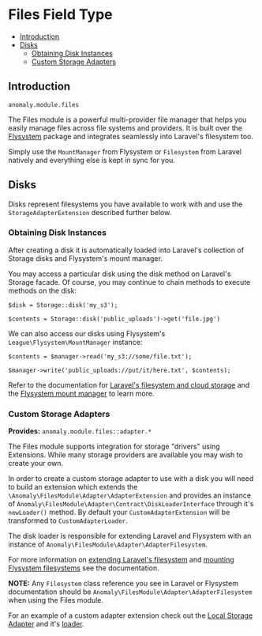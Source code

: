 # Files Field Type

- [Introduction](#introduction)
- [Disks](#disks)
    - [Obtaining Disk Instances](#obtaining-disk-instances)
    - [Custom Storage Adapters](#custom-storage-adapters)


<a name="introduction"></a>
## Introduction

`anomaly.module.files`

The Files module is a powerful multi-provider file manager that helps you easily manage files across file systems and providers. It is built over the [Flysystem](http://flysystem.thephpleague.com/) package and integrates seamlessly into Laravel's filesystem too.

Simply use the `MountManager` from Flysystem or `Filesystem` from Laravel natively and everything else is kept in sync for you. 


<a name="disks"></a>
## Disks

Disks represent filesystems you have available to work with and use the `StorageAdapterExtension` described further below. 

<a name="obtaining-disk-instances"></a>
### Obtaining Disk Instances

After creating a disk it is automatically loaded into Laravel's collection of Storage disks and Flysystem's mount manager.

You may access a particular disk using the disk method on Laravel's Storage facade. Of course, you may continue to chain methods to execute methods on the disk:

    $disk = Storage::disk('my_s3');
    
    $contents = Storage::disk('public_uploads')->get('file.jpg')

We can also access our disks using Flysystem's `League\Flysystem\MountManager` instance:

    $contents = $manager->read('my_s3://some/file.txt');
    
    $manager->write('public_uploads://put/it/here.txt', $contents);

Refer to the documentation for [Laravel's filesystem and cloud storage](http://laravel.com/docs/5.1/filesystem) and the [Flysystem mount manager](http://flysystem.thephpleague.com/mount-manager/) to learn more.

<a name="custom-storage-adapters"></a>
### Custom Storage Adapters

**Provides:** `anomaly.module.files::adapter.*`

The Files module supports integration for storage "drivers" using Extensions. While many storage providers are available you may wish to create your own.

In order to create a custom storage adapter to use with a disk you will need to build an extension which extends the `\Anomaly\FilesModule\Adapter\AdapterExtension` and provides an instance of `Anomaly\FilesModule\Adapter\Contract\DiskLoaderInterface` through it's `newLoader()` method. By default your `CustomAdapterExtension` will be transformed to `CustomAdapterLoader`.

The disk loader is responsible for extending Laravel and Flysystem with an instance of `Anomaly\FilesModule\Adapter\AdapterFilesystem`.

For more information on [extending Laravel's filesystem](http://laravel.com/docs/5.1/filesystem#custom-filesystems) and [mounting Flysystem filesystems](http://flysystem.thephpleague.com/mount-manager/) see the documentation.

**NOTE:** Any `Filesystem` class reference you see in Laravel or Flysystem documentation should be `Anomaly\FilesModule\Adapter\AdapterFilesystem` when using the Files module.

For an example of a custom adapter extension check out the [Local Storage Adapter](https://github.com/anomalylabs/local_storage_adapter-extension) and it's [loader](https://github.com/anomalylabs/local_storage_adapter-extension/blob/1.0/master/src/LocalStorageAdapterLoader.php).
